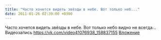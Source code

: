 ```yaml
---
title: "Часто хочется видеть звёзды в небе. Вот только неб..."
date: 2011-01-26 02:39:00 +0300
---
```


Часто хочется видеть звёзды в небе. Вот только небо видно не всегда...
Видеозапись
<a class="vk-attach" href="https://vk.com/video41076938_158837155">https://vk.com/video41076938_158837155</a>
<a class="vk-attach" href="https://vk.com/video41076938_158837155">Вложение</a>
